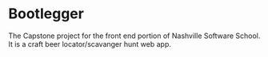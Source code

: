 # Bootlegger
The Capstone project for the front end portion of Nashville Software School. It is a craft beer locator/scavanger hunt web app.
